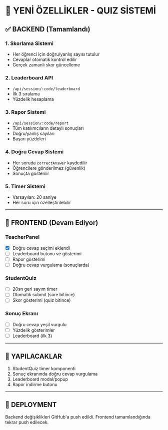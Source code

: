 # 🎯 YENİ ÖZELLİKLER - QUIZ SİSTEMİ

## ✅ BACKEND (Tamamlandı)

### 1. Skorlama Sistemi
- Her öğrenci için doğru/yanlış sayısı tutulur
- Cevaplar otomatik kontrol edilir
- Gerçek zamanlı skor güncelleme

### 2. Leaderboard API
- `/api/session/:code/leaderboard`
- İlk 3 sıralama
- Yüzdelik hesaplama

### 3. Rapor Sistemi
- `/api/session/:code/report`
- Tüm katılımcıların detaylı sonuçları
- Doğru/yanlış sayıları
- Başarı yüzdeleri

### 4. Doğru Cevap Sistemi
- Her soruda `correctAnswer` kaydedilir
- Öğrencilere gönderilmez (güvenlik)
- Sonuçta gösterilir

### 5. Timer Sistemi
- Varsayılan: 20 saniye
- Her soru için özelleştirilebilir

---

## 🎨 FRONTEND (Devam Ediyor)

### TeacherPanel
- [x] Doğru cevap seçimi eklendi
- [ ] Leaderboard butonu ve gösterimi
- [ ] Rapor gösterimi
- [ ] Doğru cevap vurgulama (sonuçlarda)

### StudentQuiz
- [ ] 20sn geri sayım timer
- [ ] Otomatik submit (süre bitince)
- [ ] Skor gösterimi (quiz bitince)

### Sonuç Ekranı
- [ ] Doğru cevap yeşil vurgulu
- [ ] Yüzdelik gösterimler
- [ ] Leaderboard (ilk 3)

---

## 📝 YAPILACAKLAR

1. StudentQuiz timer komponenti
2. Sonuç ekranında doğru cevap vurgulama  
3. Leaderboard modal/popup
4. Rapor indirme butonu

---

## 🚀 DEPLOYMENT

Backend değişiklikleri GitHub'a push edildi.
Frontend tamamlandığında tekrar push edilecek.

